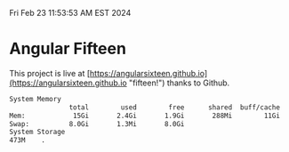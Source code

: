 Fri Feb 23 11:53:53 AM EST 2024

# Angular Fifteen


This project is live at [https://angularsixteen.github.io](https://angularsixteen.github.io "fifteen!") thanks to Github.

```bash
System Memory
               total        used        free      shared  buff/cache   available
Mem:            15Gi       2.4Gi       1.9Gi       288Mi        11Gi        12Gi
Swap:          8.0Gi       1.3Mi       8.0Gi
System Storage
473M	.
```
```bash
